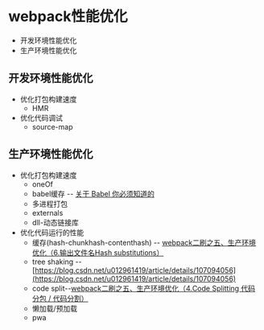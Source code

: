 # webpack性能优化
* 开发环境性能优化
* 生产环境性能优化
## 开发环境性能优化
* 优化打包构建速度
  * HMR
* 优化代码调试
  * source-map

## 生产环境性能优化
* 优化打包构建速度
  * oneOf
  * babel缓存 -- [关于 Babel 你必须知道的
](https://mp.weixin.qq.com/s/1OyBkl5NnFO1q86L7GjQwg)
  * 多进程打包
  * externals
  * dll-动态链接库
* 优化代码运行的性能
  * 缓存(hash-chunkhash-contenthash) -- [webpack二刷之五、生产环境优化（6.输出文件名Hash substitutions）
](https://blog.csdn.net/u012961419/article/details/107094124)
  * tree shaking -- [https://blog.csdn.net/u012961419/article/details/107094056](https://blog.csdn.net/u012961419/article/details/107094056)
  * code split--[webpack二刷之五、生产环境优化（4.Code Splitting 代码分包 / 代码分割）](https://blog.csdn.net/u012961419/article/details/107094092)
  * 懒加载/预加载
  * pwa
  
